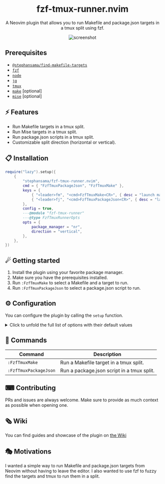 <p align="center">
  <h1 align="center">fzf-tmux-runner.nvim</h1>
</p>

<p align="center">
  A Neovim plugin that allows you to run Makefile and package.json targets in a tmux split using fzf.
</p>

<div align="center">

![screenshot](https://raw.githubusercontent.com/stephansama/static/refs/heads/main/nvim-plugins/fzf-tmux-runner.gif)

</div>

## Prerequisites

- [`@stephansama/find-makefile-targets`](https://www.npmjs.com/package/@stephansama/find-makefile-targets)
- [`fzf`](https://github.com/junegunn/fzf)
- [`node`](https://nodejs.org/en)
- [`jq`](https://github.com/jqlang/jq)
- [`tmux`](https://github.com/tmux/tmux)
- [`make`](https://www.gnu.org/software/make/) [optional]
- [`mise`](https://mise.jdx.dev/getting-started.html) [optional]

## ⚡️ Features

- Run Makefile targets in a tmux split.
- Run Mise targets in a tmux split.
- Run package.json scripts in a tmux split.
- Customizable split direction (horizontal or vertical).

## 📋 Installation

```lua
require("lazy").setup({
    {
        "stephansama/fzf-tmux-runner.nvim",
        cmd = { "FzfTmuxPackageJson", "FzfTmuxMake" },
        keys = {
            { "<leader>fm", "<cmd>FzfTmuxMake<CR>", { desc = "launch makefile target" } },
            { "<leader>fj", "<cmd>FzfTmuxPackageJson<CR>", { desc = "launch package json script" } },
        },
        config = true,
        ---@module "fzf-tmux-runner"
        ---@type FzfTmuxRunnerOpts
        opts = {
            package_manager = "nr",
            direction = "vertical",
        },
    },
})
```

## ☄ Getting started

1. Install the plugin using your favorite package manager.
2. Make sure you have the prerequisites installed.
3. Run `:FzfTmuxMake` to select a Makefile and a target to run.
4. Run `:FzfTmuxPackageJson` to select a package.json script to run.

## ⚙ Configuration

You can configure the plugin by calling the `setup` function.

<details>
<summary>Click to unfold the full list of options with their default values</summary>

> **Note**: The options are also available in Neovim by calling `:h fzf-tmux-runner.options`

```lua
require("fzf-tmux-runner").setup({
    -- Prints useful logs about what event are triggered, and reasons actions are executed.
    debug = false,
    -- The direction of the tmux split.
    direction = "horizontal",
    -- The package manager to use for running package.json scripts.
    package_manager = "pnpm run",
})
```

</details>

## 🧰 Commands

|   Command   |         Description        |
|-------------|----------------------------|
|  `:FzfTmuxMake`  |     Run a Makefile target in a tmux split.    |
|  `:FzfTmuxPackageJson`  |     Run a package.json script in a tmux split.    |

## ⌨ Contributing

PRs and issues are always welcome. Make sure to provide as much context as possible when opening one.

## 🗞 Wiki

You can find guides and showcase of the plugin on [the Wiki](https://github.com/stephanrandle/fzf-tmux-runner.nvim/wiki)

## 🎭 Motivations

I wanted a simple way to run Makefile and package.json targets from Neovim without having to leave the editor. I also wanted to use fzf to fuzzy find the targets and tmux to run them in a split.
